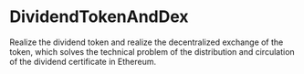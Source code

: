 # DividendTokenAndDex
Realize the dividend token and realize the decentralized exchange of the token, which solves the technical problem of the distribution and circulation of the dividend certificate in Ethereum.
